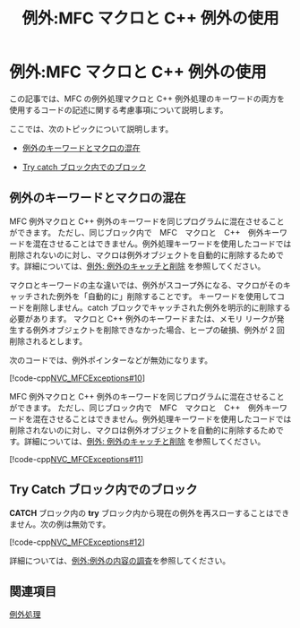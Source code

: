 ﻿---
title: 例外:MFC マクロと C++ 例外の使用
ms.date: 11/04/2016
helpviewer_keywords:
- exception objects [MFC]
- memory leaks [MFC], exception object not deleted
- exception handling [MFC], MFC
- try-catch exception handling [MFC], mixing MFC macros and C++ keywords
- exception objects [MFC], deleting
- exceptions [MFC], MFC macros vs. C++ keywords
- catch blocks [MFC], mixed
- exception handling [MFC], mixed-language
- nested try blocks [MFC]
- catch blocks [MFC], explicitly deleting code in
- try-catch exception handling [MFC], nested try blocks
- heap corruption [MFC]
- nested catch blocks [MFC]
ms.assetid: d664a83d-879b-44d4-bdf0-029f0aca69e9
ms.openlocfilehash: 00e88ddabf3a8e8b591bebae7ebc8ced0e1dc637
ms.sourcegitcommit: 0ab61bc3d2b6cfbd52a16c6ab2b97a8ea1864f12
ms.translationtype: MT
ms.contentlocale: ja-JP
ms.lasthandoff: 04/23/2019
ms.locfileid: "62406016"
---
# <a name="exceptions-using-mfc-macros-and-c-exceptions"></a>例外:MFC マクロと C++ 例外の使用

この記事では、MFC の例外処理マクロと C++ 例外処理のキーワードの両方を使用するコードの記述に関する考慮事項について説明します。

ここでは、次のトピックについて説明します。

- [例外のキーワードとマクロの混在](#_core_mixing_exception_keywords_and_macros)

- [Try catch ブロック内でのブロック](#_core_try_blocks_inside_catch_blocks)

##  <a name="_core_mixing_exception_keywords_and_macros"></a> 例外のキーワードとマクロの混在

MFC 例外マクロと C++ 例外のキーワードを同じプログラムに混在させることができます。 ただし、同じブロック内で　MFC　マクロと　C++　例外キーワードを混在させることはできません。例外処理キーワードを使用したコードでは削除されないのに対し、マクロは例外オブジェクトを自動的に削除するためです。詳細については、[例外: 例外のキャッチと削除](../mfc/exceptions-catching-and-deleting-exceptions.md) を参照してください。

マクロとキーワードの主な違いでは、例外がスコープ外になる、マクロがそのキャッチされた例外を「自動的に」削除することです。 キーワードを使用してコードを削除しません。catch ブロックでキャッチされた例外を明示的に削除する必要があります。 マクロと C++ 例外のキーワードまたは、メモリ リークが発生する例外オブジェクトを削除できなかった場合、ヒープの破損、例外が 2 回削除されるとします。

次のコードでは、例外ポインターなどが無効になります。

[!code-cpp[NVC_MFCExceptions#10](../mfc/codesnippet/cpp/exceptions-using-mfc-macros-and-cpp-exceptions_1.cpp)]

MFC 例外マクロと C++ 例外のキーワードを同じプログラムに混在させることができます。 ただし、同じブロック内で　MFC　マクロと　C++　例外キーワードを混在させることはできません。例外処理キーワードを使用したコードでは削除されないのに対し、マクロは例外オブジェクトを自動的に削除するためです。詳細については、[例外: 例外のキャッチと削除](../mfc/exceptions-catching-and-deleting-exceptions.md) を参照してください。

[!code-cpp[NVC_MFCExceptions#11](../mfc/codesnippet/cpp/exceptions-using-mfc-macros-and-cpp-exceptions_2.cpp)]

##  <a name="_core_try_blocks_inside_catch_blocks"></a> Try Catch ブロック内でのブロック

**CATCH** ブロック内の **try** ブロック内から現在の例外を再スローすることはできません。次の例は無効です。

[!code-cpp[NVC_MFCExceptions#12](../mfc/codesnippet/cpp/exceptions-using-mfc-macros-and-cpp-exceptions_3.cpp)]

詳細については、[例外:例外の内容の調査](../mfc/exceptions-examining-exception-contents.md)を参照してください。

## <a name="see-also"></a>関連項目

[例外処理](../mfc/exception-handling-in-mfc.md)
